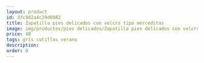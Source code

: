 ```yaml
---
layout: product
id: 3fc8d2a4c29d0982
title: Zapatilla pies delicados con velcro tipo merceditas
image: img/productos/pies delicados/Zapatilla pies delicados con velcro tipo merceditas=40=gris cutillas verano.webp
price: 40
tags: gris cutillas verano
description: 
order: 0
---
```

